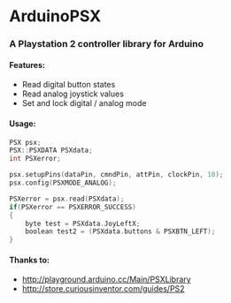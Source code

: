 # ArduinoPSX
### A Playstation 2 controller library for Arduino

#### Features:
- Read digital button states
- Read analog joystick values
- Set and lock digital / analog mode

#### Usage:
```c
PSX psx;
PSX::PSXDATA PSXdata;
int PSXerror;

psx.setupPins(dataPin, cmndPin, attPin, clockPin, 10);
psx.config(PSXMODE_ANALOG);

PSXerror = psx.read(PSXdata);
if(PSXerror == PSXERROR_SUCCESS)
{
    byte test = PSXdata.JoyLeftX;
    boolean test2 = (PSXdata.buttons & PSXBTN_LEFT);
}
```

#### Thanks to:
- http://playground.arduino.cc/Main/PSXLibrary
- http://store.curiousinventor.com/guides/PS2
